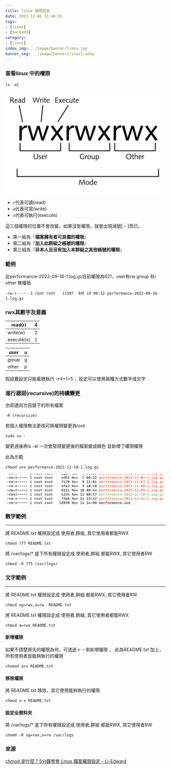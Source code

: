 ```yaml
---
title: linux 權限設定
date: 2023-12-05 11:48:32
tags:
- [linux]
- [backend]
category:
- [linux]
index_img: ../image/banner/linux.jpg
banner_img: ../image/banner/linux1.webp
---
```

### 查看linux 中的權限
``` shell
ls -al
```
![](../image/chmod1.png)

- `r`代表可讀(read)
- `w`代表可寫(write)
- `x`代表可執行(execute)

這三個權限的位置不會改變，如果沒有權限，就會出現減號[ – ]而已。

- 第一組為『**檔案擁有者可具備的權限**』
- 第二組為『**加入此群組之帳號的權限**』
- 第三組為『**非本人且沒有加入本群組之其他帳號的權限**』

### 範例
此performance-2022-09-16-1.log.gz目前權限為621，user有rw group 有r other 無權限

``` text
-rw-r----- 1 root root   11507  9月 19 08:32 performance-2022-09-16-1.log.gz
```

### rwx其數字及意義

| read(r) | 4 |
| --- | --- |
| write(w) | 2 |
| execute(x) | 1 |

| user | u |
| --- | --- |
| group | g |
| other | p |

假設要設定只能看跟執行 →4+1=5 ，設定可以使用兩種方式數字或文字

### 進行遞迴(recursive)的持續變更
亦即連同次目錄下的所有檔案
``` shell
-R (recursive)
```

若個人權限無法更改可將權限變更為root

``` shell
sudo su -
```

變更過後再ls -al 一次會發現變更後的檔案變成綠色 並新增了權限權限

此為示範
``` shell
chmod u+x performance-2022-11-10-1.log.gz
```
![](../image/chmod2.png)

### 數字範例

---

將 README.txt 權限設定成 使用者,群組, 其它使用者都能RWX

```shell
chmod 777 README.txt
```

將 /var/logs/* 底下所有權限設定成 使用者,群組 都能RWX, 其它使用者RW
``` shell
chmod -R 775 /var/logs/
```

### 文字範例

---

將 README.txt 權限設定成 使用者,群組 都能RWX, 其它使用者RW

``` shell
chmod ug=rwx,o=rw  README.txt
```

將 README.txt 權限設定成 使用者,群組, 其它使用者都能RWX

``` shell
chmod a=rwx README.txt
```
#### 新增權限
如果不請楚原先的權限為何，可透過＋－來新增權限 ， 此為README.txt 加上，所有使用者皆能夠執行的權限

``` shell
chomod a+x README.txt
```
#### 移除權限
將 README.txt 移除，其它使用能夠執行的權限

``` shell
chmod o-x README.txt
```
#### 設定全資料夾
將 /var/logs/* 底下所有權限設定成 使用者,群組 都能RWX, 其它使用者RW

```
chomd -R ug=rwx,o=rw /var/logs
```
### 來源

[chmod 是什麼 ? 5分鐘學會 Linux 檔案權限設定 - Li-Edward](https://liedward.com/chmod/)